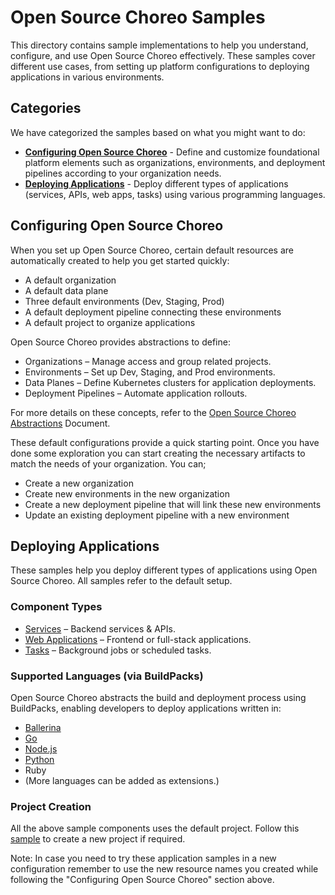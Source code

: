 # Open Source Choreo Samples
This directory contains sample implementations to help you understand, configure, and use Open Source Choreo effectively. These samples cover different use cases, from setting up platform configurations to deploying applications in various environments.

## Categories
We have categorized the samples based on what you might want to do: 
- **[Configuring Open Source Choreo](./configuring-choreo)** - Define and customize foundational platform elements such as organizations, environments, and deployment pipelines according to your organization needs.
- **[Deploying Applications](./deploying-applications)** - Deploy different types of applications (services, APIs, web apps, tasks) using various programming languages.


## Configuring Open Source Choreo
When you set up Open Source Choreo, certain default resources are automatically created to help you get started quickly:
- A default organization
- A default data plane
- Three default environments (Dev, Staging, Prod)
- A default deployment pipeline connecting these environments
- A default project to organize applications

Open Source Choreo provides abstractions to define:
- Organizations – Manage access and group related projects.
- Environments – Set up Dev, Staging, and Prod environments.
- Data Planes – Define Kubernetes clusters for application deployments.
- Deployment Pipelines – Automate application rollouts.

For more details on these concepts, refer to the [Open Source Choreo Abstractions](../docs/choreo-concepts.md) Document.

These default configurations provide a quick starting point. Once you have done some exploration you can start creating the necessary artifacts to match the needs of your organization. You can;

- Create a new organization 
- Create new environments in the new organization
- Create a new deployment pipeline that will link these new environments
- Update an existing deployment pipeline with a new environment
 

## Deploying Applications
These samples help you deploy different types of applications using Open Source Choreo. All samples refer to the default setup.


### Component Types
- [Services](./deploying-applications/build-from-source/reading-list-service) – Backend services & APIs.
- [Web Applications](./deploying-applications/use-prebuilt-image/react-spa-webapp) – Frontend or full-stack applications.
- [Tasks](./deploying-applications/build-from-source/time-logger-task) – Background jobs or scheduled tasks.

### Supported Languages (via BuildPacks)
Open Source Choreo abstracts the build and deployment process using BuildPacks, enabling developers to deploy applications written in:
- [Ballerina](./deploying-applications/languages/ballerina)
- [Go](./deploying-applications/languages/go)
- [Node.js](./deploying-applications/languages/node-js)
- [Python](./deploying-applications/languages/python)
- Ruby
- (More languages can be added as extensions.)

### Project Creation
All the above sample components uses the default project. Follow this [sample](./deploying-applications/add-new-project) to create a new project if required.   

Note: In case you need to try these application samples in a new configuration remember to use the new resource names you created while following the "Configuring Open Source Choreo" section above.